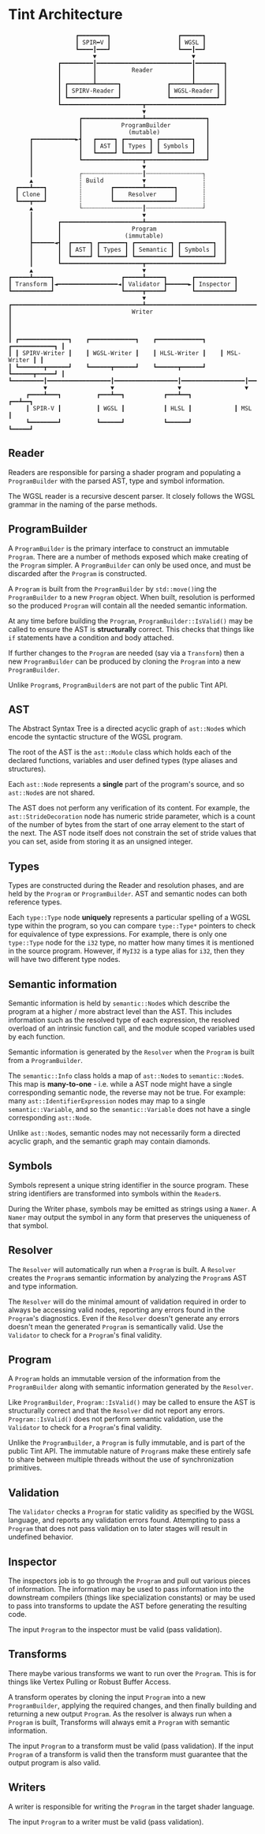 # Tint Architecture

```
                   ┏━━━━━━━━┓                   ┏━━━━━━┓
                   ┃ SPIR━V ┃                   ┃ WGSL ┃
                   ┗━━━━┃━━━┛                   ┗━━━┃━━┛
                        ▼                           ▼
              ┏━━━━━━━━━┃━━━━━━━━━━━━━━━━━━━━━━━━━━━┃━━━━━━━━┓
              ┃         ┃          Reader           ┃        ┃
              ┃         ┃                           ┃        ┃
              ┃ ┏━━━━━━━┻━━━━━━┓             ┏━━━━━━┻━━━━━━┓ ┃
              ┃ ┃ SPIRV-Reader ┃             ┃ WGSL-Reader ┃ ┃
              ┃ ┗━━━━━━━━━━━━━━┛             ┗━━━━━━━━━━━━━┛ ┃
              ┗━━━━━━━━━━━━━━━━━━━━━━━┳━━━━━━━━━━━━━━━━━━━━━━┛
                                      ▼
                    ┏━━━━━━━━━━━━━━━━━┻━━━━━━━━━━━━━━━━━┓
                    ┃           ProgramBuilder          ┃
                    ┃             (mutable)             ┃
      ┏━━━━━━━━━━━━►┫   ┏━━━━━┓ ┏━━━━━━━┓ ┏━━━━━━━━━┓   ┃
      ┃             ┃   ┃ AST ┃ ┃ Types ┃ ┃ Symbols ┃   ┃
      ┃             ┃   ┗━━━━━┛ ┗━━━━━━━┛ ┗━━━━━━━━━┛   ┃
      ┃             ┗━━━━━━━━━━━━━━━━━┳━━━━━━━━━━━━━━━━━┛
      ┃                               ▼
      ┃             ┌┄┄┄┄┄┄┄┄┄┄┄┄┄┄┄┄┄┃┄┄┄┄┄┄┄┄┄┄┄┄┄┄┄┄┐
      ▲             ┆ Build           ▼                ┆
  ┏━━━┻━━━┓         ┆        ┏━━━━━━━━┻━━━━━━━━┓       ┆
  ┃ Clone ┃         ┆        ┃    Resolver     ┃       ┆
  ┗━━━┳━━━┛         ┆        ┗━━━━━━━━━━━━━━━━━┛       ┆
      ▲             └┄┄┄┄┄┄┄┄┄┄┄┄┄┄┄┄┄┃┄┄┄┄┄┄┄┄┄┄┄┄┄┄┄┄┘
      ┃                               ▼
      ┃       ┏━━━━━━━━━━━━━━━━━━━━━━━┻━━━━━━━━━━━━━━━━━━━━━━┓
      ┃       ┃                    Program                   ┃
      ┃       ┃                  (immutable)                 ┃
      ┣━━━━━━◄┫  ┏━━━━━┓ ┏━━━━━━━┓ ┏━━━━━━━━━━┓ ┏━━━━━━━━━┓  ┃
      ┃       ┃  ┃ AST ┃ ┃ Types ┃ ┃ Semantic ┃ ┃ Symbols ┃  ┃
      ┃       ┃  ┗━━━━━┛ ┗━━━━━━━┛ ┗━━━━━━━━━━┛ ┗━━━━━━━━━┛  ┃
      ┃       ┗━━━━━━━━━━━━━━━━━━━━━━━┳━━━━━━━━━━━━━━━━━━━━━━┛
      ▲                               ▼
┏━━━━━┻━━━━━┓                   ┏━━━━━┻━━━━━┓       ┏━━━━━━━━━━━┓
┃ Transform ┃◄━━━━━━━━━━━━━━━━━◄┃ Validator ┣━━━━━━►┃ Inspector ┃
┗━━━━━━━━━━━┛                   ┗━━━━━┳━━━━━┛       ┗━━━━━━━━━━━┛
                                      ▼
┏━━━━━━━━━━━━━━━━━━━━━━━━━━━━━━━━━━━━━┻━━━━━━━━━━━━━━━━━━━━━━━━━━━━━━━━━━━━┓
┃                                  Writer                                  ┃
┃                                                                          ┃
┃ ┏━━━━━━━━━━━━━━┓    ┏━━━━━━━━━━━━━┓    ┏━━━━━━━━━━━━━┓    ┏━━━━━━━━━━━━┓ ┃
┃ ┃ SPIRV-Writer ┃    ┃ WGSL-Writer ┃    ┃ HLSL-Writer ┃    ┃ MSL-Writer ┃ ┃
┃ ┗━━━━━━━┳━━━━━━┛    ┗━━━━━━┳━━━━━━┛    ┗━━━━━━┳━━━━━━┛    ┗━━━━━━┳━━━━━┛ ┃
┗━━━━━━━━━┃━━━━━━━━━━━━━━━━━━┃━━━━━━━━━━━━━━━━━━┃━━━━━━━━━━━━━━━━━━┃━━━━━━━┛
          ▼                  ▼                  ▼                  ▼
     ┏━━━━┻━━━┓          ┏━━━┻━━┓           ┏━━━┻━━┓            ┏━━┻━━┓
     ┃ SPIR-V ┃          ┃ WGSL ┃           ┃ HLSL ┃            ┃ MSL ┃
     ┗━━━━━━━━┛          ┗━━━━━━┛           ┗━━━━━━┛            ┗━━━━━┛
```

## Reader

Readers are responsible for parsing a shader program and populating a
`ProgramBuilder` with the parsed AST, type and symbol information.

The WGSL reader is a recursive descent parser. It closely follows the WGSL
grammar in the naming of the parse methods.

## ProgramBuilder

A `ProgramBuilder` is the primary interface to construct an immutable `Program`.
There are a number of methods exposed which make creating of the `Program`
simpler. A `ProgramBuilder` can only be used once, and must be discarded after
the `Program` is constructed.

A `Program` is built from the `ProgramBuilder` by `std::move()`ing the
`ProgramBuilder` to a new `Program` object. When built, resolution is performed
so the produced `Program` will contain all the needed semantic information.

At any time before building the `Program`, `ProgramBuilder::IsValid()` may be
called to ensure the AST is **structurally** correct. This checks that things
like `if` statements have a condition and body attached.

If further changes to the `Program` are needed (say via a `Transform`) then a
new `ProgramBuilder` can be produced by cloning the `Program` into a new
`ProgramBuilder`.

Unlike `Program`s, `ProgramBuilder`s are not part of the public Tint API.

## AST

The Abstract Syntax Tree is a directed acyclic graph of `ast::Node`s which
encode the syntactic structure of the WGSL program.

The root of the AST is the `ast::Module` class which holds each of the declared
functions, variables and user defined types (type aliases and structures).

Each `ast::Node` represents a **single** part of the program's source, and so
`ast::Node`s are not shared.

The AST does not perform any verification of its content. For example, the
`ast::StrideDecoration` node has numeric stride parameter, which is a count of
the number of bytes from the start of one array element to the start of the
next. The AST node itself does not constrain the set of stride values that you
can set, aside from storing it as an unsigned integer.

## Types

Types are constructed during the Reader and resolution phases, and are
held by the `Program` or `ProgramBuilder`. AST and semantic nodes can both
reference types.

Each `type::Type` node **uniquely** represents a particular spelling of a WGSL
type within the program, so you can compare `type::Type*` pointers to check for
equivalence of type expressions.
For example, there is only one `type::Type` node for the `i32` type, no matter
how many times it is mentioned in the source program.
However, if `MyI32` is a type alias for `i32`, then they will have two different
type nodes.

## Semantic information

Semantic information is held by `semantic::Node`s which describe the program at
a higher / more abstract level than the AST. This includes information such as
the resolved type of each expression, the resolved overload of an intrinsic
function call, and the module scoped variables used by each function.

Semantic information is generated by the `Resolver` when the `Program`
is built from a `ProgramBuilder`.

The `semantic::Info` class holds a map of `ast::Node`s to `semantic::Node`s.
This map is **many-to-one** - i.e. while a AST node might have a single
corresponding semantic node, the reverse may not be true. For example:
many `ast::IdentifierExpression` nodes may map to a single `semantic::Variable`,
and so the `semantic::Variable` does not have a single corresponding
`ast::Node`.

Unlike `ast::Node`s, semantic nodes may not necessarily form a directed acyclic
graph, and the semantic graph may contain diamonds.

## Symbols

Symbols represent a unique string identifier in the source program. These string
identifiers are transformed into symbols within the `Reader`s.

During the Writer phase, symbols may be emitted as strings using a `Namer`.
A `Namer` may output the symbol in any form that preserves the uniqueness of
that symbol.

## Resolver

The `Resolver` will automatically run when a `Program` is built.
A `Resolver` creates the `Program`s semantic information by analyzing the
`Program`s AST and type information.

The `Resolver` will do the minimal amount of validation required in order
to always be accessing valid nodes, reporting any errors found in the
`Program`'s diagnostics. Even if the `Resolver` doesn't generate any
errors doesn't mean the generated `Program` is semantically valid. Use the
`Validator` to check for a `Program`'s final validity.

## Program

A `Program` holds an immutable version of the information from the
`ProgramBuilder` along with semantic information generated by the
`Resolver`.

Like `ProgramBuilder`, `Program::IsValid()` may be called to ensure the AST is
structurally correct and that the `Resolver` did not report any errors.
`Program::IsValid()` does not perform semantic validation, use the `Validator`
to check for a `Program`'s final validity.

Unlike the `ProgramBuilder`, a `Program` is fully immutable, and is part of the
public Tint API. The immutable nature of `Program`s make these entirely safe
to share between multiple threads without the use of synchronization primitives.

## Validation

The `Validator` checks a `Program` for static validity as specified by the WGSL
language, and reports any validation errors found. Attempting to pass a
`Program` that does not pass validation on to later stages will result in
undefined behavior.

## Inspector

The inspectors job is to go through the `Program` and pull out various pieces of
information. The information may be used to pass information into the downstream
compilers (things like specialization constants) or may be used to pass into
transforms to update the AST before generating the resulting code.

The input `Program` to the inspector must be valid (pass validation).

## Transforms

There maybe various transforms we want to run over the `Program`.
This is for things like Vertex Pulling or Robust Buffer Access.

A transform operates by cloning the input `Program` into a new `ProgramBuilder`,
applying the required changes, and then finally building and returning a new
output `Program`. As the resolver is always run when a `Program` is built,
Transforms will always emit a `Program` with semantic information.

The input `Program` to a transform must be valid (pass validation).
If the input `Program` of a transform is valid then the transform must guarantee
that the output program is also valid.

## Writers

A writer is responsible for writing the `Program` in the target shader language.

The input `Program` to a writer must be valid (pass validation).
